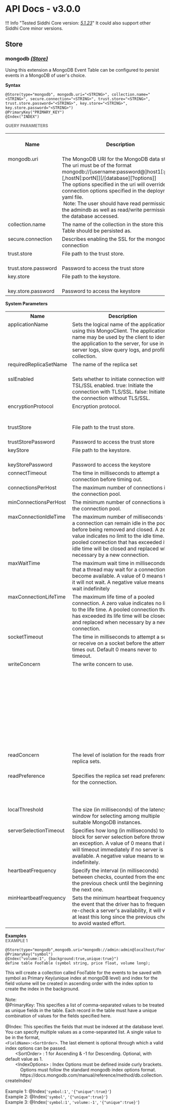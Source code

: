 # API Docs - v3.0.0

!!! Info "Tested Siddhi Core version: *<a target="_blank" href="http://siddhi.io/en/v5.1/docs/query-guide/">5.1.23</a>*"
    It could also support other Siddhi Core minor versions.

## Store

### mongodb *<a target="_blank" href="http://siddhi.io/en/v5.1/docs/query-guide/#store">(Store)</a>*
<p></p>
<p style="word-wrap: break-word;margin: 0;">Using this extension a MongoDB Event Table can be configured to persist events in a MongoDB of user's choice.</p>
<p></p>
<span id="syntax" class="md-typeset" style="display: block; font-weight: bold;">Syntax</span>

```
@Store(type="mongodb", mongodb.uri="<STRING>", collection.name="<STRING>", secure.connection="<STRING>", trust.store="<STRING>", trust.store.password="<STRING>", key.store="<STRING>", key.store.password="<STRING>")
@PrimaryKey("PRIMARY_KEY")
@Index("INDEX")
```

<span id="query-parameters" class="md-typeset" style="display: block; color: rgba(0, 0, 0, 0.54); font-size: 12.8px; font-weight: bold;">QUERY PARAMETERS</span>
<table>
    <tr>
        <th>Name</th>
        <th style="min-width: 20em">Description</th>
        <th>Default Value</th>
        <th>Possible Data Types</th>
        <th>Optional</th>
        <th>Dynamic</th>
    </tr>
    <tr>
        <td style="vertical-align: top">mongodb.uri</td>
        <td style="vertical-align: top; word-wrap: break-word"><p style="word-wrap: break-word;margin: 0;">The MongoDB URI for the MongoDB data store. The uri must be of the format <br>mongodb://[username:password@]host1[:port1][,hostN[:portN]][/[database][?options]]<br>The options specified in the uri will override any connection options specified in the deployment yaml file.<br>&nbsp;Note: The user should have read permissions to the admindb as well as read/write permissions to the database accessed.</p></td>
        <td style="vertical-align: top"></td>
        <td style="vertical-align: top">STRING</td>
        <td style="vertical-align: top">No</td>
        <td style="vertical-align: top">No</td>
    </tr>
    <tr>
        <td style="vertical-align: top">collection.name</td>
        <td style="vertical-align: top; word-wrap: break-word"><p style="word-wrap: break-word;margin: 0;">The name of the collection in the store this Event Table should be persisted as.</p></td>
        <td style="vertical-align: top">Name of the siddhi event table.</td>
        <td style="vertical-align: top">STRING</td>
        <td style="vertical-align: top">Yes</td>
        <td style="vertical-align: top">No</td>
    </tr>
    <tr>
        <td style="vertical-align: top">secure.connection</td>
        <td style="vertical-align: top; word-wrap: break-word"><p style="word-wrap: break-word;margin: 0;">Describes enabling the SSL for the mongodb connection</p></td>
        <td style="vertical-align: top">false</td>
        <td style="vertical-align: top">STRING</td>
        <td style="vertical-align: top">Yes</td>
        <td style="vertical-align: top">No</td>
    </tr>
    <tr>
        <td style="vertical-align: top">trust.store</td>
        <td style="vertical-align: top; word-wrap: break-word"><p style="word-wrap: break-word;margin: 0;">File path to the trust store.</p></td>
        <td style="vertical-align: top">${carbon.home}/resources/security/client-truststore.jks</td>
        <td style="vertical-align: top">STRING</td>
        <td style="vertical-align: top">Yes</td>
        <td style="vertical-align: top">No</td>
    </tr>
    <tr>
        <td style="vertical-align: top">trust.store.password</td>
        <td style="vertical-align: top; word-wrap: break-word"><p style="word-wrap: break-word;margin: 0;">Password to access the trust store</p></td>
        <td style="vertical-align: top">wso2carbon</td>
        <td style="vertical-align: top">STRING</td>
        <td style="vertical-align: top">Yes</td>
        <td style="vertical-align: top">No</td>
    </tr>
    <tr>
        <td style="vertical-align: top">key.store</td>
        <td style="vertical-align: top; word-wrap: break-word"><p style="word-wrap: break-word;margin: 0;">File path to the keystore.</p></td>
        <td style="vertical-align: top">${carbon.home}/resources/security/client-truststore.jks</td>
        <td style="vertical-align: top">STRING</td>
        <td style="vertical-align: top">Yes</td>
        <td style="vertical-align: top">No</td>
    </tr>
    <tr>
        <td style="vertical-align: top">key.store.password</td>
        <td style="vertical-align: top; word-wrap: break-word"><p style="word-wrap: break-word;margin: 0;">Password to access the keystore</p></td>
        <td style="vertical-align: top">wso2carbon</td>
        <td style="vertical-align: top">STRING</td>
        <td style="vertical-align: top">Yes</td>
        <td style="vertical-align: top">No</td>
    </tr>
</table>

<span id="system-parameters" class="md-typeset" style="display: block; font-weight: bold;">System Parameters</span>
<table>
    <tr>
        <th>Name</th>
        <th style="min-width: 20em">Description</th>
        <th>Default Value</th>
        <th>Possible Parameters</th>
    </tr>
    <tr>
        <td style="vertical-align: top">applicationName</td>
        <td style="vertical-align: top;"><p style="word-wrap: break-word;margin: 0;">Sets the logical name of the application using this MongoClient. The application name may be used by the client to identify the application to the server, for use in server logs, slow query logs, and profile collection.</p></td>
        <td style="vertical-align: top">null</td>
        <td style="vertical-align: top">the logical name of the application using this MongoClient. The UTF-8 encoding may not exceed 128 bytes.</td>
    </tr>
    <tr>
        <td style="vertical-align: top">requiredReplicaSetName</td>
        <td style="vertical-align: top;"><p style="word-wrap: break-word;margin: 0;">The name of the replica set</p></td>
        <td style="vertical-align: top">null</td>
        <td style="vertical-align: top">the logical name of the replica set</td>
    </tr>
    <tr>
        <td style="vertical-align: top">sslEnabled</td>
        <td style="vertical-align: top;"><p style="word-wrap: break-word;margin: 0;">Sets whether to initiate connection with TSL/SSL enabled. true: Initiate the connection with TLS/SSL. false: Initiate the connection without TLS/SSL.</p></td>
        <td style="vertical-align: top">false</td>
        <td style="vertical-align: top">true<br>false</td>
    </tr>
    <tr>
        <td style="vertical-align: top">encryptionProtocol</td>
        <td style="vertical-align: top;"><p style="word-wrap: break-word;margin: 0;">Encryption protocol.</p></td>
        <td style="vertical-align: top">TLSv1.3</td>
        <td style="vertical-align: top">SSL<br>TLSv1.2<br>TLSv1.3</td>
    </tr>
    <tr>
        <td style="vertical-align: top">trustStore</td>
        <td style="vertical-align: top;"><p style="word-wrap: break-word;margin: 0;">File path to the trust store.</p></td>
        <td style="vertical-align: top">${carbon.home}/resources/security/client-truststore.jks</td>
        <td style="vertical-align: top">Any valid file path.</td>
    </tr>
    <tr>
        <td style="vertical-align: top">trustStorePassword</td>
        <td style="vertical-align: top;"><p style="word-wrap: break-word;margin: 0;">Password to access the trust store</p></td>
        <td style="vertical-align: top">wso2carbon</td>
        <td style="vertical-align: top">Any valid password.</td>
    </tr>
    <tr>
        <td style="vertical-align: top">keyStore</td>
        <td style="vertical-align: top;"><p style="word-wrap: break-word;margin: 0;">File path to the keystore.</p></td>
        <td style="vertical-align: top">${carbon.home}/resources/security/client-truststore.jks</td>
        <td style="vertical-align: top">Any valid file path.</td>
    </tr>
    <tr>
        <td style="vertical-align: top">keyStorePassword</td>
        <td style="vertical-align: top;"><p style="word-wrap: break-word;margin: 0;">Password to access the keystore</p></td>
        <td style="vertical-align: top">wso2carbon</td>
        <td style="vertical-align: top">Any valid password.</td>
    </tr>
    <tr>
        <td style="vertical-align: top">connectTimeout</td>
        <td style="vertical-align: top;"><p style="word-wrap: break-word;margin: 0;">The time in milliseconds to attempt a connection before timing out.</p></td>
        <td style="vertical-align: top">10000</td>
        <td style="vertical-align: top">Any positive integer</td>
    </tr>
    <tr>
        <td style="vertical-align: top">connectionsPerHost</td>
        <td style="vertical-align: top;"><p style="word-wrap: break-word;margin: 0;">The maximum number of connections in the connection pool.</p></td>
        <td style="vertical-align: top">100</td>
        <td style="vertical-align: top">Any positive integer</td>
    </tr>
    <tr>
        <td style="vertical-align: top">minConnectionsPerHost</td>
        <td style="vertical-align: top;"><p style="word-wrap: break-word;margin: 0;">The minimum number of connections in the connection pool.</p></td>
        <td style="vertical-align: top">0</td>
        <td style="vertical-align: top">Any natural number</td>
    </tr>
    <tr>
        <td style="vertical-align: top">maxConnectionIdleTime</td>
        <td style="vertical-align: top;"><p style="word-wrap: break-word;margin: 0;">The maximum number of milliseconds that a connection can remain idle in the pool before being removed and closed. A zero value indicates no limit to the idle time.  A pooled connection that has exceeded its idle time will be closed and replaced when necessary by a new connection.</p></td>
        <td style="vertical-align: top">0</td>
        <td style="vertical-align: top">Any positive integer</td>
    </tr>
    <tr>
        <td style="vertical-align: top">maxWaitTime</td>
        <td style="vertical-align: top;"><p style="word-wrap: break-word;margin: 0;">The maximum wait time in milliseconds that a thread may wait for a connection to become available. A value of 0 means that it will not wait.  A negative value means to wait indefinitely</p></td>
        <td style="vertical-align: top">120000</td>
        <td style="vertical-align: top">Any integer</td>
    </tr>
    <tr>
        <td style="vertical-align: top">maxConnectionLifeTime</td>
        <td style="vertical-align: top;"><p style="word-wrap: break-word;margin: 0;">The maximum life time of a pooled connection.  A zero value indicates no limit to the life time.  A pooled connection that has exceeded its life time will be closed and replaced when necessary by a new connection.</p></td>
        <td style="vertical-align: top">0</td>
        <td style="vertical-align: top">Any positive integer</td>
    </tr>
    <tr>
        <td style="vertical-align: top">socketTimeout</td>
        <td style="vertical-align: top;"><p style="word-wrap: break-word;margin: 0;">The time in milliseconds to attempt a send or receive on a socket before the attempt times out. Default 0 means never to timeout.</p></td>
        <td style="vertical-align: top">0</td>
        <td style="vertical-align: top">Any natural integer</td>
    </tr>
    <tr>
        <td style="vertical-align: top">writeConcern</td>
        <td style="vertical-align: top;"><p style="word-wrap: break-word;margin: 0;">The write concern to use.</p></td>
        <td style="vertical-align: top">acknowledged</td>
        <td style="vertical-align: top">acknowledged<br>w1<br>w2<br>w3<br>unacknowledged<br>fsynced<br>journaled<br>replica_acknowledged<br>normal<br>safe<br>majority<br>fsync_safe<br>journal_safe<br>replicas_safe</td>
    </tr>
    <tr>
        <td style="vertical-align: top">readConcern</td>
        <td style="vertical-align: top;"><p style="word-wrap: break-word;margin: 0;">The level of isolation for the reads from replica sets.</p></td>
        <td style="vertical-align: top">default</td>
        <td style="vertical-align: top">local<br>majority<br>linearizable</td>
    </tr>
    <tr>
        <td style="vertical-align: top">readPreference</td>
        <td style="vertical-align: top;"><p style="word-wrap: break-word;margin: 0;">Specifies the replica set read preference for the connection.</p></td>
        <td style="vertical-align: top">primary</td>
        <td style="vertical-align: top">primary<br>secondary<br>secondarypreferred<br>primarypreferred<br>nearest</td>
    </tr>
    <tr>
        <td style="vertical-align: top">localThreshold</td>
        <td style="vertical-align: top;"><p style="word-wrap: break-word;margin: 0;">The size (in milliseconds) of the latency window for selecting among multiple suitable MongoDB instances.</p></td>
        <td style="vertical-align: top">15</td>
        <td style="vertical-align: top">Any natural number</td>
    </tr>
    <tr>
        <td style="vertical-align: top">serverSelectionTimeout</td>
        <td style="vertical-align: top;"><p style="word-wrap: break-word;margin: 0;">Specifies how long (in milliseconds) to block for server selection before throwing an exception. A value of 0 means that it will timeout immediately if no server is available.  A negative value means to wait indefinitely.</p></td>
        <td style="vertical-align: top">30000</td>
        <td style="vertical-align: top">Any integer</td>
    </tr>
    <tr>
        <td style="vertical-align: top">heartbeatFrequency</td>
        <td style="vertical-align: top;"><p style="word-wrap: break-word;margin: 0;">Specify the interval (in milliseconds) between checks, counted from the end of the previous check until the beginning of the next one.</p></td>
        <td style="vertical-align: top">10000</td>
        <td style="vertical-align: top">Any positive integer</td>
    </tr>
    <tr>
        <td style="vertical-align: top">minHeartbeatFrequency</td>
        <td style="vertical-align: top;"><p style="word-wrap: break-word;margin: 0;">Sets the minimum heartbeat frequency.  In the event that the driver has to frequently re-check a server's availability, it will wait at least this long since the previous check to avoid wasted effort.</p></td>
        <td style="vertical-align: top">500</td>
        <td style="vertical-align: top">Any positive integer</td>
    </tr>
</table>

<span id="examples" class="md-typeset" style="display: block; font-weight: bold;">Examples</span>
<span id="example-1" class="md-typeset" style="display: block; color: rgba(0, 0, 0, 0.54); font-size: 12.8px; font-weight: bold;">EXAMPLE 1</span>
```
@Store(type="mongodb",mongodb.uri="mongodb://admin:admin@localhost/Foo")
@PrimaryKey("symbol")
@Index("volume:1", {background:true,unique:true}")
define table FooTable (symbol string, price float, volume long);
```
<p></p>
<p style="word-wrap: break-word;margin: 0;">This will create a collection called FooTable for the events to be saved with symbol as Primary Key(unique index at mongoDB level) and index for the field volume will be created in ascending order with the index option to create the index in the background.<br><br>Note: <br>@PrimaryKey: This specifies a list of comma-separated values to be treated as unique fields in the table. Each record in the table must have a unique combination of values for the fields specified here.<br><br>@Index: This specifies the fields that must be indexed at the database level. You can specify multiple values as a come-separated list. A single value to be in the format,<br><code>&lt;FieldName&gt;:&lt;SortOrder&gt;</code>. The last element is optional through which a valid index options can be passed.<br>&nbsp;&nbsp;&nbsp;&nbsp;&nbsp;&nbsp;&nbsp;&nbsp;&lt;SortOrder&gt; : 1 for Ascending & -1 for Descending. Optional, with default value as 1.<br>&nbsp;&nbsp;&nbsp;&nbsp;&nbsp;&nbsp;&nbsp;&nbsp;&lt;IndexOptions&gt; : Index Options must be defined inside curly brackets.<br>&nbsp;&nbsp;&nbsp;&nbsp;&nbsp;&nbsp;&nbsp;&nbsp;&nbsp;&nbsp;&nbsp;&nbsp;Options must follow the standard mongodb index options format.<br>&nbsp;&nbsp;&nbsp;&nbsp;&nbsp;&nbsp;&nbsp;&nbsp;&nbsp;&nbsp;&nbsp;&nbsp;https://docs.mongodb.com/manual/reference/method/db.collection.createIndex/<br><br>Example 1: @Index(<code>'symbol:1'</code>, <code>'{"unique":true}'</code>)<br>Example 2: @Index(<code>'symbol'</code>, <code>'{"unique":true}'</code>)<br>Example 3: @Index(<code>'symbol:1'</code>, <code>'volume:-1'</code>, <code>'{"unique":true}'</code>)<br></p>
<p></p>
